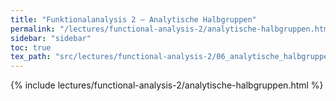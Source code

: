 ```yaml
---
title: "Funktionalanalysis 2 – Analytische Halbgruppen"
permalink: "/lectures/functional-analysis-2/analytische-halbgruppen.html"
sidebar: "sidebar"
toc: true
tex_path: "src/lectures/functional-analysis-2/06_analytische_halbgruppen.tex"
---
```


{% include lectures/functional-analysis-2/analytische-halbgruppen.html %}